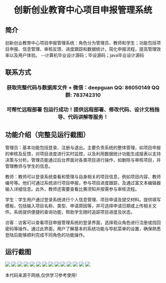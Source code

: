 <p><h1 align="center">创新创业教育中心项目申报管理系统</h1></p>

## 简介
创新创业教育中心项目申报管理系统：角色分为管理员、教师和学生；功能包括项目申报、信息管理、审核反馈、进度跟踪和数据统计，简化申报流程，提高管理效率以及用户体验。    --计算机毕业设计源码；毕设源码；java毕业设计源码


## 联系方式
<p><h3 align="center">获取完整代码与数据库文件 + 微信：deepguan QQ: 86050149 QQ群: 783742310</h3></p>
<p><h3 align="center">可帮忙远程部署 包运行成功！提供远程部署、修改代码、设计文档指导、代码讲解等服务！</h3></p>

## 功能介绍（完整见运行截图）
管理员：基本功能包括登录、注册与退出。主要负责系统的整体管理，如项目申报的审核及反馈，对项目进度进行实时监控，以及利用数据统计功能生成报表以支持决策与分析。管理员能通过后台界面对各类项目进行操作，如删除与审核项目，并管理教师与学生的信息。

教师：教师可以登录系统查看和管理与自身相关的项目信息，例如项目内容、教师编号等。他们可通过系统进行项目申报，参与项目进度跟踪，及通过富文本编辑器输入详细信息。此外，教师还需要查看比赛须知并按需参与审核流程。

学生：学生用户通过登录系统进行个人信息管理、项目申请及提交材料。提供填写模板，包括输入项目名称、类型、申请原因等，并可选择申请日期或上传相关文件。系统提供便捷的查询功能，帮助学生随时追踪项目进度及状态。

访客：访客可以查看项目申报管理系统的登录界面，选择观众角色进行注册或找回密码等操作。通过此界面，用户了解基本的系统功能与导航菜单的设置，确保熟悉登陆后能够顺利完成不同角色的功能操作。


## 运行截图
![](img/001.jpg)
![](img/002.jpg)
![](img/003.jpg)
![](img/004.jpg)
![](img/005.jpg)
![](img/006.jpg)
![](img/007.jpg)
![](img/008.jpg)
![](img/009.jpg)
![](img/010.jpg)
![](img/011.jpg)
![](img/012.jpg)
![](img/013.jpg)
![](img/014.jpg)

<p>本代码来源于网络,仅供学习参考使用!</p>

